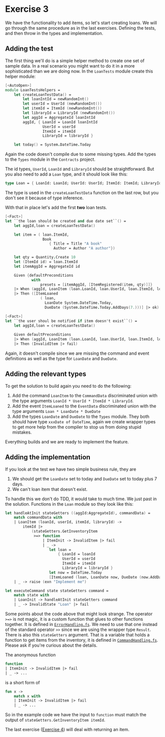 # Exercise 3

We have the functionality to add items, so let's start creating loans. We will go through the same procedure as in the last exercises. Defining the tests, and then throw in the types and implementation.

## Adding the test

The first thing we'll do is a simple helper method to create one set of sample data. In a real scenario you might want to do it in a more sophisticated than we are doing now. In the `LoanTests` module create this helper module:

```fsharp
[<AutoOpen>]
module LoanTestsHelpers =
    let createLoanTestData() =
        let loanIntId = newRandomInt()
        let userId = UserId (newRandomInt())
        let itemId = ItemId (newRandomInt())
        let libraryId = LibraryId (newRandomInt())
        let aggId = AggregateId loanIntId
        aggId, { LoanId = LoanId loanIntId
                 UserId = userId
                 ItemId = itemId
                 LibraryId = libraryId }

    let today() = System.DateTime.Today
```

Again the code doesn't compile due to some missing types. Add the types to the `Types` module in the `Contracts` project.

The id types, `UserId`, `LoanId` and `LibraryId` should be straightforward. But you also need to add a `Loan` type, and it should look like this:

```fsharp
type Loan = { LoanId: LoanId; UserId: UserId; ItemId: ItemId; LibraryId: LibraryId }
```

The type is used in the `createLoanTestData` function on the last row, but you don't see it because of type inference.

With that in place let's add the first **two** loan tests.

```fsharp
[<Fact>]
let ``the loan should be created and due date set``() =
    let aggId,loan = createLoanTestData()

    let item = ( loan.ItemId,
                 Book
                    { Title = Title "A book"
                      Author = Author "A author"})

    let qty = Quantity.Create 10
    let (ItemId id) = loan.ItemId
    let itemAggId = AggregateId id

    Given {defaultPreconditions
            with
                presets = [itemAggId, [ItemRegistered(item, qty)]]}
    |> When (aggId, LoanItem (loan.LoanId, loan.UserId, loan.ItemId, loan.LibraryId))
    |> Then ([ItemLoaned
                ( loan,
                  LoanDate System.DateTime.Today,
                  DueDate (System.DateTime.Today.AddDays(7.)))] |> ok)

[<Fact>]
let ``the user shoul be notified if item doesn't exist``() =
    let aggId,loan = createLoanTestData()
    
    Given defaultPreconditions
    |> When (aggId, LoanItem (loan.LoanId, loan.UserId, loan.ItemId, loan.LibraryId))
    |> Then (InvalidItem |> fail)
  ```

Again, it doesn't compile since we are missing the command and event definitions as well as the type for `LoanDate` and `DueDate`.

## Adding the relevant types

To get the solution to build again you need to do the following:

1. Add the command `LoanItem` to the `CommandData` discriminated union with the type arguments `LoanId * UserId * ItemId * LibraryId`.
2. Add the event `ItemLoaned` to the `EventData` discriminated union with the type arguments `Loan * LoanDate * DueDate`
3. Add the types `LoanDate` and `DueDate` to the `Types` module. They both should have type `xxxDate of DateTime`, again we create wrapper types to get more help from the compiler to stop us from doing stupid mistakes.

Everything builds and we are ready to implement the feature.

## Adding the implementation

If you look at the test we have two simple business rule, they are
1. We should get the `LoanDate` set to today and `DueDate` set to today plus 7 days.
2. We can't loan item that doesn't exist.

To handle this we don't do TDD, it would take to much time. We just past in the solution. Functions in the `Loan` module so they look like this:

```fsharp
let handleAtInit stateGetters ((aggId:AggregateId), commandData) =
    match commandData with
    | LoanItem (loanId, userId, itemId, libraryId) ->
        itemId |>
            (stateGetters.GetInventoryItem
             >=> function
                 | ItemInit -> InvalidItem |> fail
                 | _ ->
                    let loan =
                        { LoanId = loanId
                          UserId = userId
                          ItemId = itemId
                          LibraryId = libraryId }
                    let now = DateTime.Today
                    [ItemLoaned (loan, LoanDate now, DueDate (now.AddDays(7.)))] |> ok)
    | _ -> raise (exn "Implement me")

let executeCommand state stateGetters command =
    match state with
    | LoanInit -> handleAtInit stateGetters command
    | _ -> InvalidState "Loan" |> fail
```

Some points about the code above that might look strange. The operator `>=>` is not magic, it is a custom function that glues to other functions together. It is defined in [`ErrorHandling.fs`](start/LibASS.Infrastructure/ErrorHandling.fs). We need to use that one instead of the standard operator `>>` since we are using the wrapper type `Result`. There is also this `stateGetters` argument. That is a variable that holds a function to get items from the inventory, it is defined in [`CommandHandling.fs`](start/LibASS.Domain/CommandHandling.fs). Please ask if you're curious about the details.

The anonymous function

```fsharp
function
| ItemInit -> InvalidItem |> fail
| _ -> ...
```

is a short form of

```fsharp
fun x ->
    match x with
    | ItemInit -> InvalidItem |> fail
    | _ -> ...
```

So in the example code we have the input to `function` must match the output of `stateGetters.GetInventoryItem itemId`.

The last exercise ([Exercise 4](../ex4/README.md)) will deal with returning an item.
